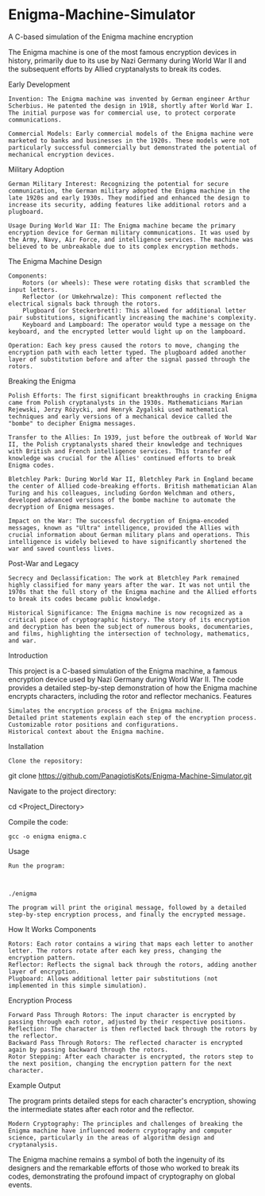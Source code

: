 # Enigma-Machine-Simulator
A C-based simulation of the Enigma machine encryption


The Enigma machine is one of the most famous encryption devices in history, primarily due to its use by Nazi Germany during World War II and the subsequent efforts by Allied cryptanalysts to break its codes. 

Early Development

    Invention: The Enigma machine was invented by German engineer Arthur Scherbius. He patented the design in 1918, shortly after World War I. The initial purpose was for commercial use, to protect corporate communications.

    Commercial Models: Early commercial models of the Enigma machine were marketed to banks and businesses in the 1920s. These models were not particularly successful commercially but demonstrated the potential of mechanical encryption devices.

Military Adoption

    German Military Interest: Recognizing the potential for secure communication, the German military adopted the Enigma machine in the late 1920s and early 1930s. They modified and enhanced the design to increase its security, adding features like additional rotors and a plugboard.

    Usage During World War II: The Enigma machine became the primary encryption device for German military communications. It was used by the Army, Navy, Air Force, and intelligence services. The machine was believed to be unbreakable due to its complex encryption methods.

The Enigma Machine Design

    Components:
        Rotors (or wheels): These were rotating disks that scrambled the input letters.
        Reflector (or Umkehrwalze): This component reflected the electrical signals back through the rotors.
        Plugboard (or Steckerbrett): This allowed for additional letter pair substitutions, significantly increasing the machine's complexity.
        Keyboard and Lampboard: The operator would type a message on the keyboard, and the encrypted letter would light up on the lampboard.

    Operation: Each key press caused the rotors to move, changing the encryption path with each letter typed. The plugboard added another layer of substitution before and after the signal passed through the rotors.

Breaking the Enigma

    Polish Efforts: The first significant breakthroughs in cracking Enigma came from Polish cryptanalysts in the 1930s. Mathematicians Marian Rejewski, Jerzy Różycki, and Henryk Zygalski used mathematical techniques and early versions of a mechanical device called the "bombe" to decipher Enigma messages.

    Transfer to the Allies: In 1939, just before the outbreak of World War II, the Polish cryptanalysts shared their knowledge and techniques with British and French intelligence services. This transfer of knowledge was crucial for the Allies' continued efforts to break Enigma codes.

    Bletchley Park: During World War II, Bletchley Park in England became the center of Allied code-breaking efforts. British mathematician Alan Turing and his colleagues, including Gordon Welchman and others, developed advanced versions of the bombe machine to automate the decryption of Enigma messages.

    Impact on the War: The successful decryption of Enigma-encoded messages, known as "Ultra" intelligence, provided the Allies with crucial information about German military plans and operations. This intelligence is widely believed to have significantly shortened the war and saved countless lives.

Post-War and Legacy

    Secrecy and Declassification: The work at Bletchley Park remained highly classified for many years after the war. It was not until the 1970s that the full story of the Enigma machine and the Allied efforts to break its codes became public knowledge.

    Historical Significance: The Enigma machine is now recognized as a critical piece of cryptographic history. The story of its encryption and decryption has been the subject of numerous books, documentaries, and films, highlighting the intersection of technology, mathematics, and war.



Introduction

This project is a C-based simulation of the Enigma machine, a famous encryption device used by Nazi Germany during World War II. The code provides a detailed step-by-step demonstration of how the Enigma machine encrypts characters, including the rotor and reflector mechanics.
Features

    Simulates the encryption process of the Enigma machine.
    Detailed print statements explain each step of the encryption process.
    Customizable rotor positions and configurations.
    Historical context about the Enigma machine.

Installation

    Clone the repository:

    

git clone https://github.com/PanagiotisKots/Enigma-Machine-Simulator.git

Navigate to the project directory:



cd <Project_Directory>

Compile the code:



    gcc -o enigma enigma.c

Usage

    Run the program:

    

    ./enigma

    The program will print the original message, followed by a detailed step-by-step encryption process, and finally the encrypted message.

How It Works
Components

    Rotors: Each rotor contains a wiring that maps each letter to another letter. The rotors rotate after each key press, changing the encryption pattern.
    Reflector: Reflects the signal back through the rotors, adding another layer of encryption.
    Plugboard: Allows additional letter pair substitutions (not implemented in this simple simulation).

Encryption Process

    Forward Pass Through Rotors: The input character is encrypted by passing through each rotor, adjusted by their respective positions.
    Reflection: The character is then reflected back through the rotors by the reflector.
    Backward Pass Through Rotors: The reflected character is encrypted again by passing backward through the rotors.
    Rotor Stepping: After each character is encrypted, the rotors step to the next position, changing the encryption pattern for the next character.

Example Output

The program prints detailed steps for each character's encryption, showing the intermediate states after each rotor and the reflector.

    Modern Cryptography: The principles and challenges of breaking the Enigma machine have influenced modern cryptography and computer science, particularly in the areas of algorithm design and cryptanalysis.

The Enigma machine remains a symbol of both the ingenuity of its designers and the remarkable efforts of those who worked to break its codes, demonstrating the profound impact of cryptography on global events.
